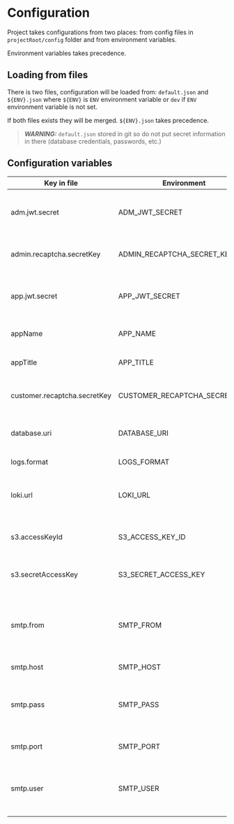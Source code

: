 
# Configuration

Project takes configurations from two places: from config files in `projectRoot/config` folder and from environment variables.

Environment variables takes precedence.

## Loading from files

There is two files, configuration will be loaded from: `default.json` and `${ENV}.json` where `${ENV}` is `ENV` environment variable or `dev` if `ENV` environment variable is not set.

If both files exists they will be merged. `${ENV}.json` takes precedence.

> **_WARNING:_**  `default.json` stored in git so do not put secret information in there (database credentials, passwords, etc.)

## Configuration variables

| Key in file                  | Environment                   | Description                                                   |
| ---------------------------- | ----------------------------- | ------------------------------------------------------------- |
| adm.jwt.secret               | ADM_JWT_SECRET                | Секрет для подписи JWT-токенов приложения админки             |
| admin.recaptcha.secretKey    | ADMIN_RECAPTCHA_SECRET_KEY    | Секретный токен рекапчи приложения админки                    |
| app.jwt.secret               | APP_JWT_SECRET                | Секрет для подписи JWT-токенов приложения пользователей       |
| appName                      | APP_NAME                      | Техническое название приложения                               |
| appTitle                     | APP_TITLE                     | Человеческое название приложения                              |
| customer.recaptcha.secretKey | CUSTOMER_RECAPTCHA_SECRET_KEY | Секретный токен рекапчи приложения пользователя               |
| database.uri                 | DATABASE_URI                  | Строка подключения к основной базе данных                     |
| logs.format                  | LOGS_FORMAT                   | ФОрмат логов (plain | json)                                   |
| loki.url                     | LOKI_URL                      | Урл для доступа в Loki. Используется для запроса бизнес-логов |
| s3.accessKeyId               | S3_ACCESS_KEY_ID              | Идентификатор доступа для авторизации в S3                    |
| s3.secretAccessKey           | S3_SECRET_ACCESS_KEY          | Секретный ключ для авторизации в S3                           |
| smtp.from                    | SMTP_FROM                     | Почтовый адрес, от имени которого следует отправлять письма   |
| smtp.host                    | SMTP_HOST                     | Хост почтового сервера                                        |
| smtp.pass                    | SMTP_PASS                     | Пароль пользователя для авторизации на почтовом сервере       |
| smtp.port                    | SMTP_PORT                     | Порт почтового сервера                                        |
| smtp.user                    | SMTP_USER                     | Имя пользователя для авторизации на почтовом сервере          |
